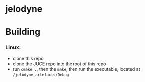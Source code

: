# jelodyne

# Building
### Linux:
- clone this repo
- clone the JUCE repo into the root of this repo
- run `cmake .`, then the `make`, then run the executable, located at `/jelodyne_artefacts/Debug`
